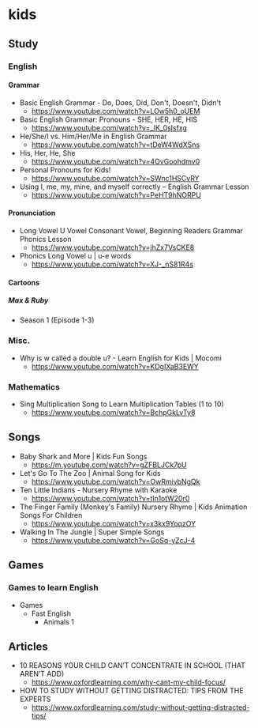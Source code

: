 # kids
## Study
### English
#### Grammar
* Basic English Grammar - Do, Does, Did, Don't, Doesn't, Didn't
  * https://www.youtube.com/watch?v=LOw5h0_oUEM
* Basic English Grammar: Pronouns - SHE, HER, HE, HIS
  * https://www.youtube.com/watch?v=_IK_0sIsfxg
* He/She/I vs. Him/Her/Me in English Grammar
  * https://www.youtube.com/watch?v=tDeW4WdXSns
* His, Her, He, She
  * https://www.youtube.com/watch?v=4OvGoohdmv0
* Personal Pronouns for Kids!
  * https://www.youtube.com/watch?v=SWnc1HSCvRY
* Using I, me, my, mine, and myself correctly – English Grammar Lesson
  * https://www.youtube.com/watch?v=PeHT9hNORPU

#### Pronunciation
* Long Vowel U Vowel Consonant Vowel, Beginning Readers Grammar Phonics Lesson
  * https://www.youtube.com/watch?v=jhZx7VsCKE8
* Phonics Long Vowel u | u-e words
  * https://www.youtube.com/watch?v=XJ-_nS81R4s

#### Cartoons
##### Max & Ruby
* Season 1 (Episode 1-3)

### Misc.
* Why is w called a double u? - Learn English for Kids | Mocomi
  * https://www.youtube.com/watch?v=KDgIXaB3EWY

### Mathematics
* Sing Multiplication Song to Learn Multiplication Tables (1 to 10)
  * https://www.youtube.com/watch?v=BchpGkLvTy8

## Songs
* Baby Shark and More | Kids Fun Songs
  * https://m.youtube.com/watch?v=gZFBLJCk7pU
* Let's Go To The Zoo | Animal Song for Kids
  * https://www.youtube.com/watch?v=OwRmivbNgQk
* Ten Little Indians - Nursery Rhyme with Karaoke
  * https://www.youtube.com/watch?v=tIn1otW20r0
* The Finger Family (Monkey's Family) Nursery Rhyme | Kids Animation Songs For Children
  * https://www.youtube.com/watch?v=x3kx9YoqzOY
* Walking In The Jungle | Super Simple Songs
  * https://www.youtube.com/watch?v=GoSq-yZcJ-4

## Games
### Games to learn English
* Games
  * Fast English
    * Animals 1

## Articles
* 10 REASONS YOUR CHILD CAN’T CONCENTRATE IN SCHOOL (THAT AREN’T ADD)
  * https://www.oxfordlearning.com/why-cant-my-child-focus/
* HOW TO STUDY WITHOUT GETTING DISTRACTED: TIPS FROM THE EXPERTS
  * https://www.oxfordlearning.com/study-without-getting-distracted-tips/
